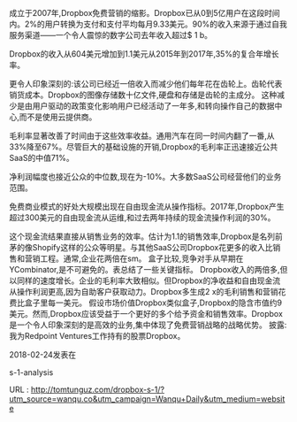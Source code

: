  
 成立于2007年,Dropbox免费营销的缩影。Dropbox已从0到5亿用户在这段时间内。2%的用户转换为支付和支付平均每月9.33美元。90%的收入来源于通过自我服务渠道——一个令人震惊的数字公司去年收入超过$ 1 b。 
  
 Dropbox的收入从604美元增加到1.1美元从2015年到2017年,35%的复合年增长率。 
  
 更令人印象深刻的:该公司已经近一倍收入而减少他们每年花在齿轮上。齿轮代表销货成本。Dropbox的图像存储数十亿文件,硬盘和存储是齿轮的主成分。 
 这种减少是由用户驱动的政策变化影响用户已经活动了一年多,和转向操作自己的数据中心,而不是使用云提供商。 
  
 毛利率显著改善了时间由于这些效率收益。通用汽车在同一时间内翻了一番,从33%降至67%。尽管巨大的基础设施的开销,Dropbox的毛利率正迅速接近公共SaaS的中值71%。 
  
 净利润幅度也接近公众的中位数,现在为-10%。大多数SaaS公司经营他们的业务范围。 
  
 免费商业模式的好处大规模出现在自由现金流从操作指标。2017年,Dropbox产生超过300美元的自由现金流从运维,和过去两年持续的现金流操作利润的30%。 
  
 这个现金流结果直接从销售业务的效率。估计为1.1的销售效率,Dropbox是名列前茅的像Shopify这样的公众等明星。与其他SaaS公司Dropbox花更多的收入比销售和营销工程。通常,企业花两倍在sm。 
 盒子比较,竞争对手从早期在YCombinator,是不可避免的。表总结了一些关键指标。 
 Dropbox收入的两倍多,但以同样的速度增长。企业的毛利率大致相似。但Dropbox的净收益和自由现金流从操作利润更高,因为自助客户获取动力。Dropbox多生成2 x的毛利销售和营销花费比盒子里每一美元。 
 假设市场价值Dropbox类似盒子,Dropbox的隐含市值约9美元。然而,Dropbox应该受益于一个更好的多个给予资金和销售效率。Dropbox是一个令人印象深刻的是高效的业务,集中体现了免费营销战略的战略优势。 
 披露:我为Redpoint Ventures工作持有的股票Dropbox。 
  
 2018-02-24发表在 
  
 s-1-analysis 
  
  
  
  
 URL : http://tomtunguz.com/dropbox-s-1/?utm_source=wanqu.co&utm_campaign=Wanqu+Daily&utm_medium=website